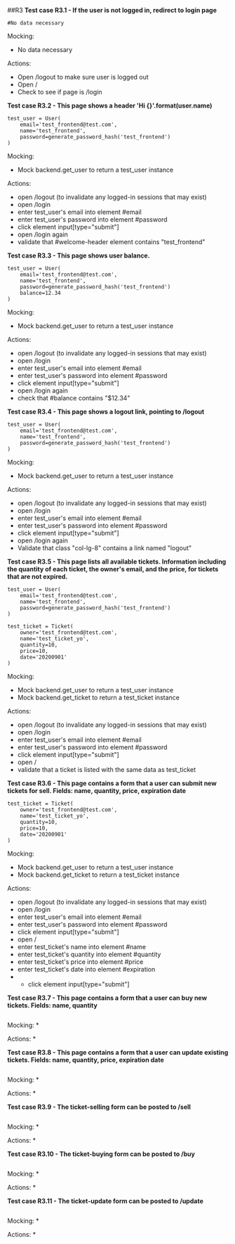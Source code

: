 
##R3
**Test case R3.1 - If the user is not logged in, redirect to login page**
```
#No data necessary
```
Mocking:
* No data necessary

Actions:
* Open /logout to make sure user is logged out
* Open /
* Check to see if page is /login

**Test case R3.2 - This page shows a header 'Hi {}'.format(user.name)**
```
test_user = User(
    email='test_frontend@test.com',
    name='test_frontend',
    password=generate_password_hash('test_frontend')
)
```
Mocking:
* Mock backend.get_user to return a test_user instance

Actions:
* open /logout (to invalidate any logged-in sessions that may exist)
* open /login
* enter test_user's email into element #email
* enter test_user's password into element #password
* click element input[type="submit"]
* open /login again
* validate that #welcome-header element contains "test_frontend"

**Test case R3.3 - This page shows user balance.**
```
test_user = User(
    email='test_frontend@test.com',
    name='test_frontend',
    password=generate_password_hash('test_frontend')
    balance=12.34
)
```
Mocking:
* Mock backend.get_user to return a test_user instance

Actions:
* open /logout (to invalidate any logged-in sessions that may exist)
* open /login
* enter test_user's email into element #email
* enter test_user's password into element #password
* click element input[type="submit"]
* open /login again
* check that #balance contains "$12.34"

**Test case R3.4 - This page shows a logout link, pointing to /logout**
```
test_user = User(
    email='test_frontend@test.com',
    name='test_frontend',
    password=generate_password_hash('test_frontend')
)
```
Mocking:
* Mock backend.get_user to return a test_user instance

Actions:
* open /logout (to invalidate any logged-in sessions that may exist)
* open /login
* enter test_user's email into element #email
* enter test_user's password into element #password
* click element input[type="submit"]
* open /login again
* Validate that class "col-lg-8" contains a link named "logout"

**Test case R3.5 - This page lists all available tickets. Information including the quantity of each ticket, the owner's email, and the price, for tickets that are not expired.**
```
test_user = User(
    email='test_frontend@test.com',
    name='test_frontend',
    password=generate_password_hash('test_frontend')
)

test_ticket = Ticket(
    owner='test_frontend@test.com',
    name='test_ticket_yo',
    quantity=10,
    price=10,
    date='20200901'
)
```
Mocking:
* Mock backend.get_user to return a test_user instance
* Mock backend.get_ticket to return a test_ticket instance

Actions:
* open /logout (to invalidate any logged-in sessions that may exist)
* open /login
* enter test_user's email into element #email
* enter test_user's password into element #password
* click element input[type="submit"]
* open /
* validate that a ticket is listed with the same data as test_ticket

**Test case R3.6 - This page contains a form that a user can submit new tickets for sell. Fields: name, quantity, price, expiration date**
```
test_ticket = Ticket(
    owner='test_frontend@test.com',
    name='test_ticket_yo',
    quantity=10,
    price=10,
    date='20200901'
)
```
Mocking:
* Mock backend.get_user to return a test_user instance
* Mock backend.get_ticket to return a test_ticket instance

Actions:
* open /logout (to invalidate any logged-in sessions that may exist)
* open /login
* enter test_user's email into element #email
* enter test_user's password into element #password
* click element input[type="submit"]
* open /
* enter test_ticket's name into element #name
* enter test_ticket's quantity into element #quantity
* enter test_ticket's price into element #price
* enter test_ticket's date into element #expiration
* * click element input[type="submit"]

**Test case R3.7 - This page contains a form that a user can buy new tickets. Fields: name, quantity**
```
```
Mocking:
* 

Actions:
*

**Test case R3.8 - This page contains a form that a user can update existing tickets. Fields: name, quantity, price, expiration date**
```
```
Mocking:
* 

Actions:
*

**Test case R3.9 - The ticket-selling form can be posted to /sell**
```
```
Mocking:
* 

Actions:
*

**Test case R3.10 - The ticket-buying form can be posted to /buy**
```
```
Mocking:
* 

Actions:
*

**Test case R3.11 - The ticket-update form can be posted to /update**
```
```
Mocking:
* 

Actions:
*